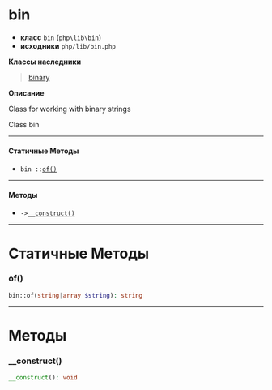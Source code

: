 # bin

- **класс** `bin` (`php\lib\bin`)
- **исходники** `php/lib/bin.php`

**Классы наследники**

> [binary](https://github.com/jphp-compiler/jphp/blob/master/jphp-runtime/api-docs/classes/php/lib/binary.ru.md)

**Описание**

Class for working with binary strings

Class bin

---

#### Статичные Методы

- `bin ::`[`of()`](#method-of)

---

#### Методы

- `->`[`__construct()`](#method-__construct)

---
# Статичные Методы

<a name="method-of"></a>

### of()
```php
bin::of(string|array $string): string
```

---
# Методы

<a name="method-__construct"></a>

### __construct()
```php
__construct(): void
```